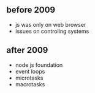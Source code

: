 ## before 2009 

- js was only on web browser
- issues on controling systems 

## after 2009 

- node js foundation
- event loops 
- microtasks
- macrotasks

